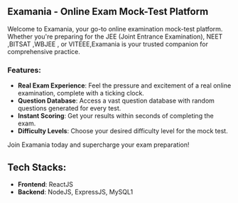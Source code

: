 ## Examania - Online Exam Mock-Test Platform

Welcome to Examania, your go-to online examination mock-test platform. Whether you're preparing for the JEE (Joint Entrance Examination), NEET ,BITSAT ,WBJEE , or VITEEE,Examania is your trusted companion for comprehensive practice. 

### Features:
- **Real Exam Experience**: Feel the pressure and excitement of a real online examination, complete with a ticking clock.
- **Question Database**: Access a vast question database with random questions generated for every test.
- **Instant Scoring**: Get your results within seconds of completing the exam.
- **Difficulty Levels**: Choose your desired difficulty level for the mock test.

Join Examania today and supercharge your exam preparation!

## Tech Stacks:
- **Frontend**: ReactJS
- **Backend**: NodeJS, ExpressJS, MySQL1
